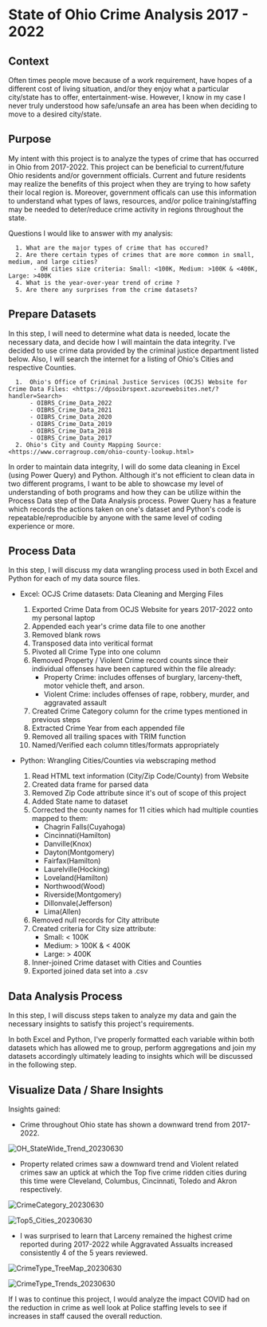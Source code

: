 # State of Ohio Crime Analysis 2017 - 2022

## Context

Often times people move because of a work requirement, have hopes of a different cost of living situation, and/or they enjoy 
what a particular city/state has to offer, entertainment-wise. However, I know in my case I never truly understood 
how safe/unsafe an area has been when deciding to move to a desired city/state.

## Purpose

My intent with this project is to analyze the types of crime that has occurred in Ohio from 2017-2022. This project can be beneficial to current/future Ohio residents and/or government officials. Current and future residents may realize the benefits of this project when they are trying to how safety their local region is. Moreover, government officals can use this information to understand what types of laws, resources, and/or police training/staffing may be needed to deter/reduce crime activity in regions throughout the state.

Questions I would like to answer with my analysis:

      1. What are the major types of crime that has occured?
      2. Are there certain types of crimes that are more common in small, medium, and large cities?
           - OH cities size criteria: Small: <100K, Medium: >100K & <400K, Large: >400K
      4. What is the year-over-year trend of crime ?
      5. Are there any surprises from the crime datasets?

## Prepare Datasets

In this step, I will need to determine what data is needed, locate the necessary data, and decide how I will maintain the data integrity. I've decided to use crime data provided by the criminal justice department listed below. Also, I will search the internet for a listing of Ohio's Cities and respective Counties.

      1.  Ohio's Office of Criminal Justice Services (OCJS) Website for Crime Data Files: <https://dpsoibrspext.azurewebsites.net/?handler=Search>
          - OIBRS_Crime_Data_2022
          - OIBRS_Crime_Data_2021
          - OIBRS_Crime_Data_2020
          - OIBRS_Crime_Data_2019
          - OIBRS_Crime_Data_2018
          - OIBRS_Crime_Data_2017
      2. Ohio's City and County Mapping Source: <https://www.corragroup.com/ohio-county-lookup.html>
   
In order to maintain data integrity, I will do some data cleaning in Excel (using Power Query) and Python. Although it's not efficient to clean data in two different programs, I want to be able to showcase my level of understanding of both programs and how they can be utilize within the Process Data step of the Data Analysis process. Power Query has a feature which records the actions taken on one's dataset and Python's code is repeatable/reproducible by anyone with the same level of coding experience or more.

## Process Data

In this step, I will discuss my data wrangling process used in both Excel and Python for each of my data source files.

- Excel: OCJS Crime datasets: Data Cleaning and Merging Files
 
     1.  Exported Crime Data from OCJS Website for years 2017-2022 onto my personal laptop
     2.  Appended each year's crime data file to one another
     3.  Removed blank rows
     4.  Transposed data into veritical format
     5.  Pivoted all Crime Type into one column
     6.  Removed Property / Violent Crime record counts since their individual offenses have been captured within the file already:
          - Property Crime: includes offenses of burglary, larceny-theft, motor vehicle theft, and arson.
          - Violent Crime: includes offenses of rape, robbery, murder, and aggravated assault
     7.  Created Crime Category column for the crime types mentioned in previous steps
     8.  Extracted Crime Year from each appended file
     9.  Removed all trailing spaces with TRIM function
     10. Named/Verified each column titles/formats appropriately

- Python: Wrangling Cities/Counties via webscraping method

     1.  Read HTML text information (City/Zip Code/County) from Website
     2.  Created data frame for parsed data
     3.  Removed Zip Code attribute since it's out of scope of this project
     4.  Added State name to dataset
     5.  Corrected the county names for 11 cities which had multiple counties mapped to them:
          - Chagrin Falls(Cuyahoga)
          - Cincinnati(Hamilton)
          - Danville(Knox)
          - Dayton(Montgomery)
          - Fairfax(Hamilton)
          - Laurelville(Hocking)
          - Loveland(Hamilton)
          - Northwood(Wood)
          - Riverside(Montgomery)
          - Dillonvale(Jefferson)
          - Lima(Allen)
     7.  Removed null records for City attribute
     8.  Created criteria for City size attribute:
          - Small: < 100K
          - Medium: > 100K & < 400K
          - Large: > 400K
     9.  Inner-joined Crime dataset with Cities and Counties
     10. Exported joined data set into a .csv

## Data Analysis Process

In this step, I will discuss steps taken to analyze my data and gain the necessary insights to satisfy this project's requirements.

In both Excel and Python, I've properly formatted each variable within both datasets which has allowed me to group, perform aggregations and join my datasets accordingly ultimately leading to insights which will be discussed in the following step.

## Visualize Data / Share Insights

Insights gained:

- Crime throughout Ohio state has shown a downward trend from 2017-2022.

![OH_StateWide_Trend_20230630](https://github.com/smcasillas1/Capstone/assets/124643458/494ef731-204f-4bbf-bc0d-025e73ae7cb7)


- Property related crimes saw a downward trend and Violent related crimes saw an uptick at which the Top five crime ridden cities during this time were Cleveland, Columbus, Cincinnati, Toledo and Akron respectively.

![CrimeCategory_20230630](https://github.com/smcasillas1/Capstone/assets/124643458/c89a08fc-29a1-4ce8-9537-51df16634178)


![Top5_Cities_20230630](https://github.com/smcasillas1/Capstone/assets/124643458/86cef325-53f6-4dbd-bea3-b2c8822efa9c)


- I was surprised to learn that Larceny remained the highest crime reported during 2017-2022 while Aggravated Assualts increased consistently 4 of the 5 years reviewed.

![CrimeType_TreeMap_20230630](https://github.com/smcasillas1/Capstone/assets/124643458/b14182e7-48b8-49fc-b3f1-cd885bbd6230)


![CrimeType_Trends_20230630](https://github.com/smcasillas1/Capstone/assets/124643458/03693a4f-ac3b-40f8-848b-2d34585ebbce)

If I was to continue this project, I would analyze the impact COVID had on the reduction in crime as well look at Police staffing levels to see if increases in staff caused the overall reduction.



